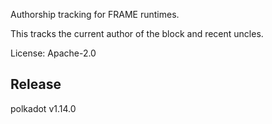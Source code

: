 Authorship tracking for FRAME runtimes.

This tracks the current author of the block and recent uncles.

License: Apache-2.0


## Release

polkadot v1.14.0
